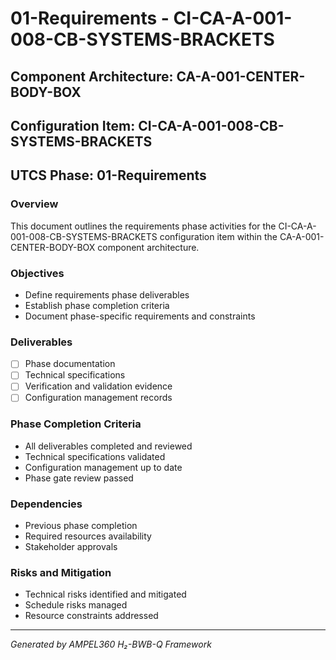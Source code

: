 # 01-Requirements - CI-CA-A-001-008-CB-SYSTEMS-BRACKETS

## Component Architecture: CA-A-001-CENTER-BODY-BOX
## Configuration Item: CI-CA-A-001-008-CB-SYSTEMS-BRACKETS
## UTCS Phase: 01-Requirements

### Overview
This document outlines the requirements phase activities for the CI-CA-A-001-008-CB-SYSTEMS-BRACKETS configuration item within the CA-A-001-CENTER-BODY-BOX component architecture.

### Objectives
- Define requirements phase deliverables
- Establish phase completion criteria
- Document phase-specific requirements and constraints

### Deliverables
- [ ] Phase documentation
- [ ] Technical specifications
- [ ] Verification and validation evidence
- [ ] Configuration management records

### Phase Completion Criteria
- All deliverables completed and reviewed
- Technical specifications validated
- Configuration management up to date
- Phase gate review passed

### Dependencies
- Previous phase completion
- Required resources availability
- Stakeholder approvals

### Risks and Mitigation
- Technical risks identified and mitigated
- Schedule risks managed
- Resource constraints addressed

---
*Generated by AMPEL360 H₂-BWB-Q Framework*
